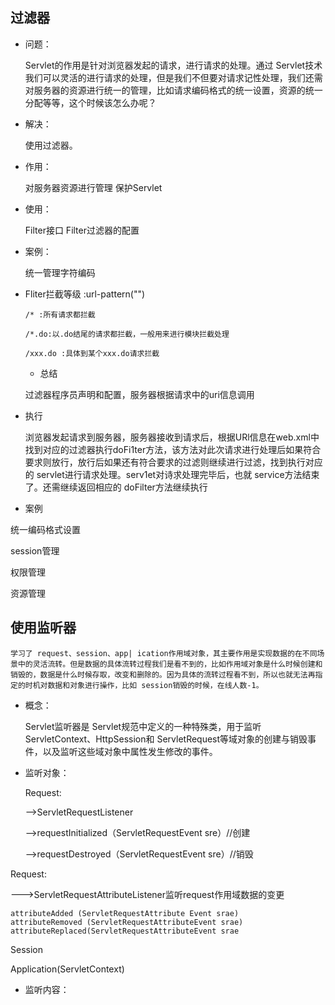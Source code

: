 ## 过滤器

- 问题：
  
  Servlet的作用是针对浏览器发起的请求，进行请求的处理。通过 Servlet技术我们可以灵活的进行请求的处理，但是我们不但要对请求记性处理，我们还需对服务器的资源进行统一的管理，比如请求编码格式的统一设置，资源的统一分配等等，这个时候该怎么办呢？
- 解决：

    使用过滤器。
- 作用：
  
  对服务器资源进行管理
  保护Servlet
- 使用：
  
  Filter接口
    Filter过滤器的配置
- 案例：

    统一管理字符编码
- Fliter拦截等级 :url-pattern("")

  ```
  /* :所有请求都拦截
  
  /*.do:以.do结尾的请求都拦截，一般用来进行模块拦截处理
  
  /xxx.do :具体到某个xxx.do请求拦截
  ```

  - 总结

   过滤器程序员声明和配置，服务器根据请求中的uri信息调用
- 执行

  浏览器发起请求到服务器，服务器接收到请求后，根据URl信息在web.xml中找到对应的过滤器执行doFi1ter方法，该方法对此次请求进行处理后如果符合要求则放行，放行后如果还有符合要求的过滤则继续进行过滤，找到执行对应的 servlet进行请求处理。serv1et对诗求处理完毕后，也就 service方法结束了。还需继续返回相应的 doFilter方法继续执行
- 案例

统一编码格式设置

session管理

权限管理

资源管理

## 使用监听器

    学习了 request、session、app| ication作用域对象，其主要作用是实现数据的在不同场景中的灵活流转。但是数据的具体流转过程我们是看不到的，比如作用域对象是什么时候创建和销毁的，数据是什么时候存取，改变和删除的。因为具体的流转过程看不到，所以也就无法再指定的时机对数据和对象进行操作，比如 session销毁的时候，在线人数-1。

- 概念：

    Servlet监听器是 Servlet规范中定义的一种特殊类，用于监听ServletContext、HttpSession和 ServletRequest等域对象的创建与销毁事件，以及监听这些域对象中属性发生修改的事件。

- 监听对象：

    Request:
    
    -->ServletRequestListener
   
    -->requestInitialized（ServletRequestEvent sre）//创建
   
    -->requestDestroyed（ServletRequestEvent sre）//销毁

 Request:
 
 --->ServletRequestAttributeListener监听request作用域数据的变更
```
attributeAdded (ServletRequestAttribute Event srae)
attributeRemoved (ServletRequestAttributeEvent srae)
attributeReplaced(ServletRequestAttributeEvent srae
```
Session

Application(ServletContext)

- 监听内容：
